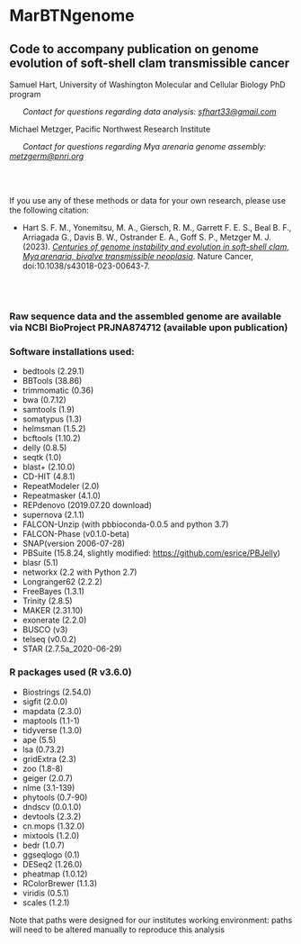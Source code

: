 # MarBTNgenome
## Code to accompany publication on genome evolution of soft-shell clam transmissible cancer
Samuel Hart, University of Washington Molecular and Cellular Biology PhD program

&nbsp;&nbsp;&nbsp;&nbsp;&nbsp;&nbsp;*Contact for questions regarding data analysis: sfhart33@gmail.com*

Michael Metzger, Pacific Northwest Research Institute

&nbsp;&nbsp;&nbsp;&nbsp;&nbsp;&nbsp;*Contact for questions regarding Mya arenaria genome assembly: metzgerm@pnri.org*

<br/><br/>

If you use any of these methods or data for your own research, please use the following citation:

* Hart S. F. M., Yonemitsu, M. A., Giersch, R. M., Garrett F. E. S., Beal B. F., Arriagada G., Davis B. W., Ostrander E. A., Goff S. P., Metzger M. J. (2023). [*Centuries of genome instability and evolution in soft-shell clam, Mya arenaria, bivalve transmissible neoplasia*](https://www.nature.com/articles/s43018-023-00643-7). Nature Cancer, doi:10.1038/s43018-023-00643-7.

<br/><br/>

### Raw sequence data and the assembled genome are available via NCBI BioProject PRJNA874712 (available upon publication)

### Software installations used:

* bedtools (2.29.1)
* BBTools (38.86)
* trimmomatic (0.36)
* bwa (0.7.12)
* samtools (1.9)
* somatypus (1.3)
* helmsman (1.5.2)
* bcftools (1.10.2)
* delly (0.8.5)
* seqtk (1.0)
* blast+ (2.10.0)
* CD-HIT (4.8.1)
* RepeatModeler (2.0)
* Repeatmasker (4.1.0)
* REPdenovo (2019.07.20 download)
* supernova (2.1.1)
* FALCON-Unzip (with pbbioconda-0.0.5 and python 3.7)
* FALCON-Phase (v0.1.0-beta)
* SNAP(version 2006-07-28)
* PBSuite (15.8.24, slightly modified: https://github.com/esrice/PBJelly)
* blasr (5.1)
* networkx (2.2 with Python 2.7)
* Longranger62 (2.2.2)
* FreeBayes (1.3.1)
* Trinity (2.8.5)
* MAKER (2.31.10)
* exonerate (2.2.0)
* BUSCO (v3)
* telseq (v0.0.2)
* STAR (2.7.5a_2020-06-29)

### R packages used (R v3.6.0)

* Biostrings (2.54.0) 
* sigfit (2.0.0)
* mapdata (2.3.0)
* maptools (1.1-1)
* tidyverse (1.3.0)
* ape (5.5)
* lsa (0.73.2)
* gridExtra (2.3)
* zoo (1.8-8)
* geiger (2.0.7)
* nlme (3.1-139) 
* phytools (0.7-90)
* dndscv (0.0.1.0)
* devtools (2.3.2)
* cn.mops (1.32.0)
* mixtools (1.2.0)
* bedr (1.0.7)
* ggseqlogo (0.1)
* DESeq2 (1.26.0)
* pheatmap (1.0.12)
* RColorBrewer (1.1.3)
* viridis (0.5.1)
* scales (1.2.1)

Note that paths were designed for our institutes working environment: paths will need to be altered manually to reproduce this analysis
